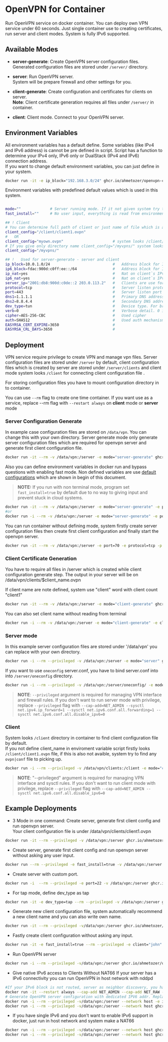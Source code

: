 # OpenVPN for Container

Run OpenVPN service on docker container. You can deploy own VPN service under 60 seconds.
Just single container use to creating certificates, run server and client modes.
System is fully IPv6 supported.

## Available Modes

- **server-generate**: Create OpenVPN server configuration files.  
Generated configuration files are stored under `/server/` directory.  

- **server**: Run OpenVPN server.  
System will be prepare firewall and other settings for you.

- **client-generate**: Create configuration and certificates for clients on server.  
**Note**: Client certificate generation requires all files under `/server/` in container.

- **client**: Client mode. Connect to your OpenVPN server.

## Environment Variables

All environment variables has a default define. Some variables (like IPv4 and IPv6 address) is cannot be pre defined in script. Script has a function to determine your IPv4 only, IPv6 only or DualStack (IPv4 and IPv6) connection address.  
If you want to change default environment variables, you can just define in your system.

```bash
docker run -it -e ip_block="192.168.3.0/24" ghcr.io/ahmetozer/openvpn-container
```

Environment variables with predefined default values which is used in this system.

```bash

mode=""             # Server running mode. If it not given system try to determine
fast_install=""     # No user input, everything is read from environment variable

## ! Client
# You can determine full path of client or just name of file which is available in /client/
client_config="/client/client1.ovpn"
#   OR
client_config="myown.ovpn"                      # system looks /client/myown.ovpn
# If you give only directory name client_config="/myvpns/" system looks ovpn and conf files and select only first result.
client_config="/myvpns/"

## !   Used for server-generate - server and client
ip_block=10.0.1.0/24                            #   Address block for IPv4 to clients
ip6_block=fdac:900d:c0ff:ee::/64                #   Address block for IPv6 to clients
ip_nat=yes                                      #   Nat on client`s IPv4 addresses
ip6_nat=yes                                     #   Nat on client`s IPv6 addresses
server_ip="2001:db8:900d:c0de::2 203.0.113.2"   #   Clients are use for remote addr.It is also Detected by script or you can define.
protocol=tcp                                    #   Server listen protocol
port=443                                        #   Server listen port
dns1=1.1.1.1                                    #   Primary DNS address for Clients
dns2=8.8.4.4                                    #   Secondary DNS address for Clients
dev_type=tun                                    #   Device type. For bridge and L2 transit use tap but tap is not support on phones.
verb=0                                          #   Verbose detail. 0 is no verbose
cipher=AES-256-CBC                              #   Used cipher
auth=SHA512                                     #   Used auth mechanism
EASYRSA_CERT_EXPIRE=3650                        #
EASYRSA_CRL_DAYS=3650                           #
```

## Deployment

VPN service require privilege to create VPN and manage vpn files.
Server configuration files are stored under `/server` by default, client configuration files which is created by server are stored under `/server/clients` and client mode system looks `/client` for connecting client configuration file .

For storing configuration files you have to mount configuration directory in to container.

You can use `--rm` flag to create one time container. If you want use as a service, replace --rm flag with `--restart always` on **client** mode or **server** mode

### Server Configuration Generate

In example case configuration files are stored on `/data/vpn`. You can change this with your own directory. Server generate mode only generate server configuration files which are required for openvpn server and generate first client configuration file.

```bash
docker run -it --rm -v /data/vpn:/server -e mode="server-generate" ghcr.io/ahmetozer/openvpn-container
```

Also you can define environment variables in docker run and bypass questions with enabling fast mode.
Non defined variables are use [default configurations](https://github.com/ahmetozer/openvpn-container#environment-variables) which are shown in begin of this document.

> **NOTE:** If you run with non terminal mode, program set `fast_install=true` by default due to no way to giving input and prevent stuck in cloud systems.

```bash
docker run -it --rm -v /data/vpn:/server -e mode="server-generate" -e port=53 -e protocol=udp -e fast_install=true  ghcr.io/ahmetozer/openvpn-container
#or
docker run -i --rm -v /data/vpn:/server -e mode="server-generate" -e port=53 -e protocol=udp ghcr.io/ahmetozer/openvpn-container
```

You can run container without defining mode, system firstly create server configuration files then create first client configuration and finally start the openvpn server.

```bash
docker run -it --rm -v /data/vpn:/server -e port=70 -e protocol=tcp -p 70:70 --privileged ghcr.io/ahmetozer/openvpn-container
```

### Client Certificate Generation

You have to require all files in /server which is created while client configuration generate step.
The output in your server will be on /data/vpn/clients/$client_name.ovpn

If client name are note defined, system use "client" word with client count "client1"

```bash
docker run -it --rm -v /data/vpn:/server -e mode="client-generate" ghcr.io/ahmetozer/openvpn-container
```

You can also set client name without reading from terminal

```bash
docker run -i --rm -v /data/vpn:/server -e mode="client-generate" -e client=john  ghcr.io/ahmetozer/openvpn-container
```

### Server mode

In this example server configuration files are stored under '/data/vpn' you can replace with your own directory.

```bash
docker run -i --rm --privileged -v /data/vpn:/server -e mode="server" ghcr.io/ahmetozer/openvpn-container
```

If you want to use `oneconfig` server.conf, you have to bind server.conf into into `/server/oneconfig` directory.

```bash
docker run -i --rm --privileged -v /data/vpn:/server/oneconfig/ -e mode="server" ghcr.io/ahmetozer/openvpn-container
```

> **NOTE**: `--privileged` argument is required for managing VPN interface and firewall rules. If you don't want to run server mode with privilege, replace `--privileged` flag with  `--cap-add=NET_ADMIN --sysctl net.ipv4.ip_forward=1 --sysctl net.ipv6.conf.all.forwarding=1 --sysctl net.ipv6.conf.all.disable_ipv6=0`

### Client

System looks `/client` directory in container to find client configuration file by default.  
If you not define client_name in enviroment variable script firstly looks `/client/client1.ovpn` file, if this is also not avaible, system try to find any `ovpn|conf` file to picking up.

```bash
docker run -i --rm --privileged -v /data/vpn/clients:/client -e mode="client" ghcr.io/ahmetozer/openvpn-container
```

> **NOTE**: "--privileged" argument is required for managing VPN interface and sysctl rules. If you don't want to run client mode with privilege, replace `--privileged` flag with  `--cap-add=NET_ADMIN --sysctl net.ipv6.conf.all.disable_ipv6=0`

## Example Deployments

- 3 Mode in one command: Create server, generate first client config and run openvpn server.  
Your client configuration file is under /data/vpn/clients/client1.ovpn

```bash
docker run -it --rm --privileged -v /data/vpn:/server ghcr.io/ahmetozer/openvpn-container
```

- Create server, generate first client config and run openvpn server without asking any user input.

```bash
docker run --rm --privileged -e fast_install=true -v /data/vpn:/server ghcr.io/ahmetozer/openvpn-container
```

- Create server with custom port.

```bash
docker run -i  --rm --privileged -e port=22 -v /data/vpn:/server ghcr.io/ahmetozer/openvpn-container
```

- For tap mode, define dev_type as tap

```bash
docker run -it -e dev_type=tap --rm --privileged -v /data/vpn:/server ghcr.io/ahmetozer/openvpn-container
```

- Generate new client configuration file, system automatically recommend a new client name and you can also write own name.

```bash
docker run -it --rm --privileged -v/data/vpn:/server ghcr.io/ahmetozer/openvpn-container client-generate
```

- Fastly create client configuration without asking any input.

```bash
docker run -it -e fast_install=true --rm --privileged -e client="john" -e mode="client-generate" -v/data/vpn:/server ghcr.io/ahmetozer/openvpn-container
```

- Run OpenVPN server

```bash
docker run -i --rm --privileged -v/data/vpn:/server ghcr.io/ahmetozer/openvpn-container server
```

- Give native IPv6 access to Clients Without NAT66
If your server has a IPv6 connectivity you can run OpenVPN in host network with nddpd

```bash
#If your IPv6 block is not routed, server as neighbor discovery, you have to reply neighbor discovery questions generated from router. Mostly required on all VPS providers
docker run -it --restart always --cap-add NET_ADMIN --cap-add NET_RAW --network host ahmetozer/ndppd
# Generate OpenVPN server configuration with dedicated IPV6 addr. Replace 2001:900d:c0ff:ee:1 with your range
docker run -i --rm --privileged -v/data/vpn:/server --network host -e ip6_block="2001:900d:c0ff:ee:1::/80" -e ip6_nat=no ghcr.io/ahmetozer/openvpn-container server-generate
docker run -i --rm --privileged -v/data/vpn:/server --network host ghcr.io/ahmetozer/openvpn-container server
```

- If you have single IPv6 and you don't want to enable IPv6 support in docker, just run in host network and system make a NAT66

```bash
docker run -i --rm --privileged -v/data/vpn:/server --network host ghcr.io/ahmetozer/openvpn-container server-generate
docker run -i --rm --privileged -v/data/vpn:/server --network host ghcr.io/ahmetozer/openvpn-container server
```
